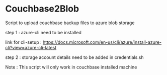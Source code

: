 # Couchbase2Blob
Script to upload couchbase backup files to azure blob storage

step 1 : azure-cli need to be installed 

link for cli-setup : https://docs.microsoft.com/en-us/cli/azure/install-azure-cli?view=azure-cli-latest

step 2 : storage account details need to be added in credentials.sh

Note : This script will only work in couchbase installed machine  
